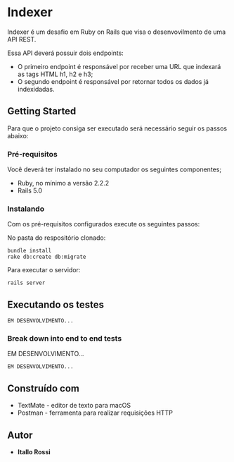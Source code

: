 # Indexer

Indexer é um desafio em Ruby on Rails que visa o desenvovilmento de uma API REST.

Essa API deverá possuir dois endpoints:

* O primeiro endpoint é responsável por receber uma URL que indexará as tags HTML h1, h2 e h3;
* O segundo endpoint é responsável por retornar todos os dados já indexidadas.

## Getting Started

Para que o projeto consiga ser executado será necessário seguir os passos abaixo:

### Pré-requisitos

Você deverá ter instalado no seu computador os seguintes componentes;

* Ruby, no mínimo a versão 2.2.2
* Rails 5.0

### Instalando

Com os pré-requisitos configurados execute os seguintes passos:

No pasta do respositório clonado:

```
bundle install
rake db:create db:migrate
```

Para executar o servidor:

```
rails server
```

## Executando os testes

```
EM DESENVOLVIMENTO...
```

### Break down into end to end tests

EM DESENVOLVIMENTO...

```
EM DESENVOLVIMENTO...
```

## Construído com

* TextMate - editor de texto para macOS
* Postman - ferramenta para realizar requisições HTTP

## Autor

* **Itallo Rossi**
